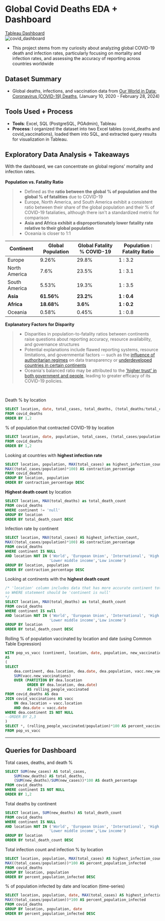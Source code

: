 # Global Covid Deaths EDA + Dashboard

[Tableau Dashboard](https://public.tableau.com/app/profile/jason.choi7047/viz/CovidResearch_17129148303530/Dashboard1)<br/>
![covid_dashboard](https://github.com/jchoidy/portfolio/assets/129639246/6db98167-9c64-4799-8951-87daa25d13fc)

- This project stems from my curiosity about analyzing global COVID-19 death and infection rates, particularly focusing on mortality and infection rates, and assessing the accuracy of reporting across countries worldwide

## Dataset Summary
- Global deaths, infections, and vaccination data from [Our World in Data: Coronavirus (COVID-19) Deaths](https://ourworldindata.org/covid-deaths), (January 10, 2020 - February 28, 2024)

## Tools Used + Process
- **Tools**: Excel, SQL (PostgreSQL, PGAdmin), Tableau
- **Process**: I organized the dataset into two Excel tables (covid_deaths and covid_vaccinations), loaded them into SQL, and extracted query results for visualization in Tableau.

## Exploratory Data Analysis + Takeaways
With the dashboard, we can concentrate on global regions' mortality and infection rates.<br/><br/>
**Population vs. Fatality Ratio**
> - Defined as the **ratio between the global % of population and the global % of fatalities** due to COVID-19
> - Europe, North America, and South America exhibit a consistent ratio between their share of the global population and their % of COVID-19 fataliaties, although there isn't a standardized metric for comparison
> - **Asia and Africa exhibit a disproportionately lower fatality rate relative to their global population**
> - Oceania is closer to 1:1

| Continent     | Global Population | Global Fatality % COVID-19 | Population : Fatality Ratio |
| ------------- | ----------------- | -------------------------- | --------------------------- |
| Europe	| 9.26%             | 29.8%                      | 1 : 3.2                     |
| North America | 7.6%              | 23.5%                      | 1 : 3.1             	       |
| South America | 5.53%             | 19.3%                      | 1 : 3.5                     | 
| **Asia**      | **61.56%**        | **23.2%**                  | **1 : 0.4**                 |
| **Africa**    | **18.68%**        | **3.6%**                   | **1 : 0.2**                 |
| Oceania       | 0.58% 	    | 0.45%                      | 1 : 0.8                     |

**Explanatory Factors for Disparity**
> - Disparities in population-to-fatality ratios between continents raise questions about reporting accuracy, resource availability, and governance structures
> - Potential explanations include flawed reporting systems, resource limitations, and governmental factors -- such as the [influence of authoritarian regimes](https://www.thoughtco.com/communist-countries-overview-1435178) on data transparency or [underdeveloped countries in certain continents](https://www.jagranjosh.com/general-knowledge/third-world-countries-list-1705907395-1)
> - Oceania's balanced ratio may be attributed to the ['higher trust' in both government and people](https://www.nytimes.com/2022/05/15/world/australia/covid-deaths.html), leading to greater efficacy of its COVID-19 policies.

<br/>

Death % by location
```sql
SELECT location, date, total_cases, total_deaths, (total_deaths/total_cases)*100 AS death_percentage
FROM covid_deaths
ORDER BY 1,2
```

% of population that contracted COVID-19 by location
```sql
SELECT location, date, population, total_cases, (total_cases/population)*100 AS contraction_percentage
FROM covid_deaths
ORDER BY 1,2
```
Looking at countries with **highest infection rate**
```sql
SELECT location, population, MAX(total_cases) as highest_infection_count,
MAX((total_cases/population)*100) AS contraction_percentage
FROM covid_deaths
GROUP BY location, population
ORDER BY contraction_percentage DESC
```
**Highest death count** by location
```sql
SELECT location, MAX(total_deaths) as total_death_count
FROM covid_deaths
WHERE continent != 'null'
GROUP BY location
ORDER BY total_death_count DESC
```
Infection rate by continent
```sql
SELECT location, MAX(total_cases) AS highest_infection_count,
MAX((total_cases/population)*100) AS contraction_percentage
FROM covid_deaths
WHERE continent IS NULL
AND location NOT IN ('World', 'European Union', 'International', 'High income', 'Upper middle income',
                    'Lower middle income','Low income')
GROUP BY location, population
ORDER BY contraction_percentage DESC
```

Looking at continents with the **highest death count**
```sql
/* 'location' column includes data that has more accurate continent totals,
so WHERE statement should be 'continent is null'
*/
SELECT location, MAX(total_deaths) as total_death_count
FROM covid_deaths
WHERE continent IS null
AND location NOT IN ('World', 'European Union', 'International', 'High income', 'Upper middle income',
                    'Lower middle income','Low income')
GROUP BY location
ORDER BY total_death_count DESC
```

Rolling % of population vaccinated by location and date (using Common Table Expression)
```sql
WITH pop_vs_vacc (continent, location, date, population, new_vaccinations, rolling_people_vaccinated)
AS
(
SELECT
	dea.continent, dea.location, dea.date, dea.population, vacc.new_vaccinations,
	SUM(vacc.new_vaccinations)
	OVER (PARTITION BY dea.location
		  ORDER BY dea.location, dea.date)
		  AS rolling_people_vaccinated
FROM covid_deaths AS dea
JOIN covid_vaccinations AS vacc
	ON dea.location = vacc.location
	AND dea.date = vacc.date
WHERE dea.continent IS NOT NULL
--ORDER BY 2,3
)
SELECT *, (rolling_people_vaccinated/population)*100 AS percent_vaccinated
FROM pop_vs_vacc
```

---

## Queries for Dashboard

Total cases, deaths, and death %
```sql
SELECT SUM(new_cases) AS total_cases,
	SUM(new_deaths) AS total_deaths,
	(SUM(new_deaths)/SUM(new_cases))*100 AS death_percentage
FROM covid_deaths
WHERE continent IS NOT NULL
ORDER BY 1,2
```

Total deaths by continent
```sql
SELECT location, SUM(new_deaths) AS total_death_count
FROM covid_deaths
WHERE continent IS NULL
AND location NOT IN ('World', 'European Union', 'International', 'High income', 'Upper middle income',
                    'Lower middle income','Low income')
GROUP BY location
ORDER BY total_death_count DESC
```

Total infection count and infection % by location
```sql
SELECT location, population, MAX(total_cases) AS highest_infection_count,
MAX((total_cases/population))*100 AS percent_population_infected
FROM covid_deaths
GROUP BY location, population
ORDER BY percent_population_infected DESC
```

% of population infected by date and location (time-series)
```sql
SELECT location, population, date, MAX(total_cases) AS highest_infection_count,
MAX((total_cases/population))*100 AS percent_population_infected
FROM covid_deaths
GROUP BY location, population, date
ORDER BY percent_population_infected DESC
```
